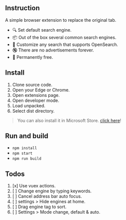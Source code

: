 ## Instruction

A simple browser extension to replace the original tab.

* 🔍 Set default search engine.
* 📦 Out of the box several common search engines.
* 🌌 Customize any search that supports OpenSearch.
* 🔇 There are no advertisements forever.
* 🌊 Permanently free.

## Install

1. Clone source code.
2. Open your Edge or Chrome.
3. Open extensions page.
4. Open developer mode.
5. Load unpacked.
6. Select dist directory.

> You can also install it in Microsoft Store. [click here](https://microsoftedge.microsoft.com/addons/detail/tinytab/apehhlijbbfgppmhjpmblkaocmekfmaf)!

## Run and build

* `npm install`
* `npm start`
* `npm run build`

## Todos

1. [x] Use vuex actions.
2. [ ] Change engine by typing keywords.
3. [ ] Cancel address bar auto focus. 
4. [ ] settings > Hide engines at home.
5. [ ] Drag engine tag to sort.
6. [ ] Settings > Mode change, default & auto. 

<!--
## Material

location = 'start-focused.html'; [3]
-->
